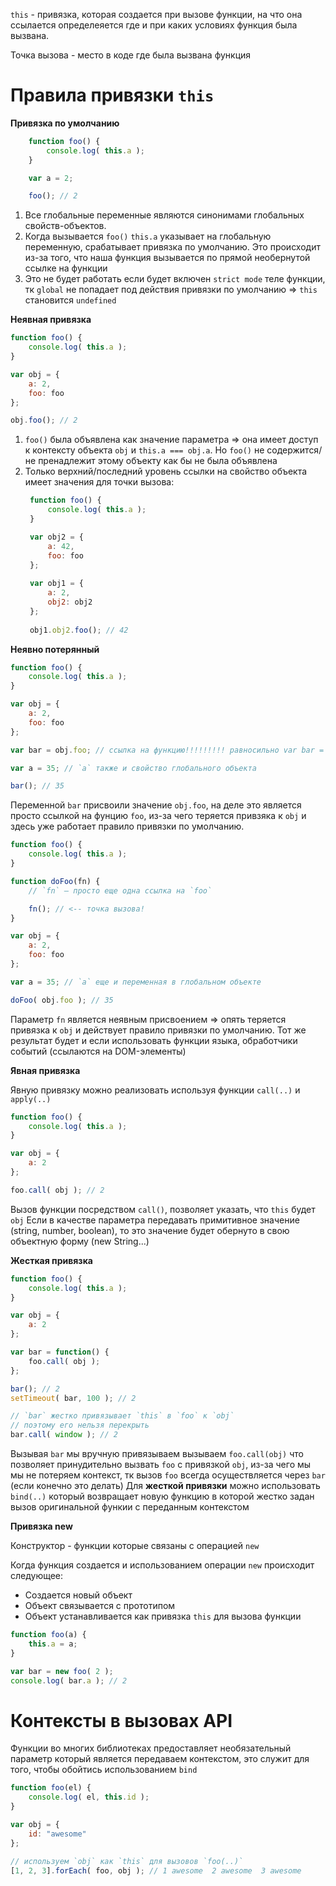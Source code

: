 `this` - привязка, которая создается при вызове функции, на что она ссылается определеяется где и при каких условиях функция была вызвана.

Точка вызова - место в коде где была вызвана функция

 # Правила привязки `this`
**Привязка по умолчанию**

```js
	function foo() {
		console.log( this.a );
	}

	var a = 2;

	foo(); // 2
```

1. Все глобальные переменные являются синонимами глобальных свойств-объектов.
2. Когда вызывается `foo()` `this.a` указывает на глобальную переменную, срабатывает привязка по умолчанию. Это происходит из-за того, что наша функция вызывается по прямой необернутой ссылке на  функции
3. Это не будет работать если будет включен `strict mode` теле функции, тк `global` не попадает под действия привязки по умолчанию => `this` становится `undefined`

**Неявная привязка**
```js
function foo() {
	console.log( this.a );
}

var obj = {
	a: 2,
	foo: foo
};

obj.foo(); // 2
```
1. `foo()` была объявлена как значение параметра => она имеет доступ к контексту объекта `obj` и `this.a === obj.a`. Но `foo()` не содержится/не пренадлежит этому объекту как бы не была объявлена
2. Только верхний/последний уровень ссылки на свойство объекта имеет значения для точки вызова: 
   ```js
	function foo() {
		console.log( this.a );
	}

	var obj2 = {
		a: 42,
		foo: foo
	};
	
	var obj1 = {
		a: 2,
		obj2: obj2
	};
	
	obj1.obj2.foo(); // 42
   ```

**Неявно потерянный**
```js
function foo() {
	console.log( this.a );
}

var obj = {
	a: 2,
	foo: foo
};

var bar = obj.foo; // ссылка на функцию!!!!!!!!! равносильно var bar = foo;

var a = 35; // `a` также и свойство глобального объекта

bar(); // 35
```
Переменной `bar` присвоили значение `obj.foo`, на деле это является просто ссылкой на фунцию `foo`, из-за чего теряется привзяка к `obj` и здесь уже работает правило привязки по умолчанию.

```js
function foo() {
	console.log( this.a );
}

function doFoo(fn) {
	// `fn` — просто еще одна ссылка на `foo`

	fn(); // <-- точка вызова!
}

var obj = {
	a: 2,
	foo: foo
};

var a = 35; // `a` еще и переменная в глобальном объекте

doFoo( obj.foo ); // 35
```

Параметр  `fn` является неявным присвоением => опять теряется привязка к `obj` и действует правило привязки по умолчанию.
Тот же результат будет и если использовать функции языка, обработчики событий (ссылаются на DOM-элементы)

**Явная привязка**

Явную привязку можно реализовать используя функции `call(..)` и `apply(..)`
```js
function foo() {
	console.log( this.a );
}

var obj = {
	a: 2
};

foo.call( obj ); // 2
```
Вызов функции посредством `call()`, позволяет указать, что  `this` будет `obj`
Если в качестве параметра передавать примитивное значение (string, number, boolean), то это значение будет обернуто в свою объектную форму (new String...)

**Жесткая привязка**

```js
function foo() {
	console.log( this.a );
}

var obj = {
	a: 2
};

var bar = function() {
	foo.call( obj );
};

bar(); // 2
setTimeout( bar, 100 ); // 2

// `bar` жестко привязывает `this` в `foo` к `obj`
// поэтому его нельзя перекрыть
bar.call( window ); // 2
```

Вызывая `bar` мы вручную привязываем вызываем `foo.call(obj)` что позволяет принудительно вызвать `foo` с привязкой `obj`, из-за чего мы мы не потеряем контекст, тк вызов `foo` всегда осуществляется через `bar` (если конечно это делать) 
Для **жесткой привязки** можно использовать `bind(..)` который возвращает новую функцию в которой жестко задан вызов оригинальной функии с переданным контекстом

**Привязка new**

Конструктор - функции которые связаны с операцией `new`

Когда функция создается и использованием операции `new` происходит следующее:
- Создается новый объект
- Объект связывается с прототипом
- Объект устанавливается как привязка `this` для вызова функции

```js
function foo(a) {
	this.a = a;
}

var bar = new foo( 2 );
console.log( bar.a ); // 2
```

# Контексты в вызовах API
Функции во многих библиотеках предоставляет необязательный параметр который является передаваем контекстом, это служит для того, чтобы обойтись использованием `bind`

```js
function foo(el) {
	console.log( el, this.id );
}

var obj = {
	id: "awesome"
};

// используем `obj` как `this` для вызовов `foo(..)`
[1, 2, 3].forEach( foo, obj ); // 1 awesome  2 awesome  3 awesome
```